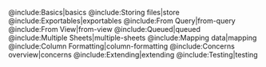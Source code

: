 @include:Basics|basics
@include:Storing files|store
@include:Exportables|exportables
@include:From Query|from-query
@include:From View|from-view
@include:Queued|queued
@include:Multiple Sheets|multiple-sheets
@include:Mapping data|mapping
@include:Column Formatting|column-formatting
@include:Concerns overview|concerns
@include:Extending|extending
@include:Testing|testing